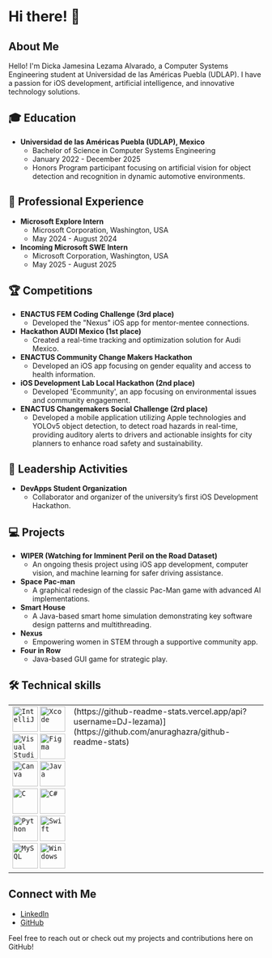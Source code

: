 # Hi there! :wave:

## About Me

Hello! I'm Dicka Jamesina Lezama Alvarado, a Computer Systems Engineering student at Universidad de las Américas Puebla (UDLAP). I have a passion for iOS development, artificial intelligence, and innovative technology solutions.

## :mortar_board: Education

- **Universidad de las Américas Puebla (UDLAP), Mexico**
  - Bachelor of Science in Computer Systems Engineering
  - January 2022 - December 2025
  - Honors Program participant focusing on artificial vision for object detection and recognition in dynamic automotive environments.

## :briefcase: Professional Experience

- **Microsoft Explore Intern**
  - Microsoft Corporation, Washington, USA
  - May 2024 - August 2024
- **Incoming Microsoft SWE Intern**
  - Microsoft Corporation, Washington, USA
  - May 2025 - August 2025

## :trophy: Competitions

- **ENACTUS FEM Coding Challenge (3rd place)**
  - Developed the "Nexus" iOS app for mentor-mentee connections.
- **Hackathon AUDI Mexico (1st place)**
  - Created a real-time tracking and optimization solution for Audi Mexico.
- **ENACTUS Community Change Makers Hackathon**
  - Developed an iOS app focusing on gender equality and access to health information.
- **iOS Development Lab Local Hackathon (2nd place)**
  - Developed 'Ecommunity', an app focusing on environmental issues and community engagement.
- **ENACTUS Changemakers Social Challenge (2rd place)**
  - Developed a mobile application utilizing Apple technologies and YOLOv5 object detection, to detect road hazards in real-time, providing auditory alerts to drivers and actionable insights for city planners to enhance road safety and sustainability.

## :busts_in_silhouette: Leadership Activities

- **DevApps Student Organization**
  - Collaborator and organizer of the university’s first iOS Development Hackathon.

## :computer: Projects

- **WIPER (Watching for Imminent Peril on the Road Dataset)**
  - An ongoing thesis project using iOS app development, computer vision, and machine learning for safer driving assistance.
- **Space Pac-man**
  - A graphical redesign of the classic Pac-Man game with advanced AI implementations.
- **Smart House**
  - A Java-based smart home simulation demonstrating key software design patterns and multithreading.
- **Nexus**
  - Empowering women in STEM through a supportive community app.
- **Four in Row**
  - Java-based GUI game for strategic play.

## :hammer_and_wrench: Technical skills

<div align="center">
  <table>
    <tr>
      <td valign="top">
        <code><img width="50" src="https://user-images.githubusercontent.com/25181517/192108890-200809d1-439c-4e23-90d3-b090cf9a4eea.png" alt="IntelliJ" title="IntelliJ"/></code>
        <code><img width="50" src="https://user-images.githubusercontent.com/25181517/186711578-bf30cb30-40b7-4b45-95a5-bdf837c372e7.png" alt="Xcode" title="Xcode"/></code>
        <code><img width="50" src="https://user-images.githubusercontent.com/25181517/192108891-d86b6220-e232-423a-bf5f-90903e6887c3.png" alt="Visual Studio Code" title="Visual Studio Code"/></code>
        <code><img width="50" src="https://user-images.githubusercontent.com/25181517/189715289-df3ee512-6eca-463f-a0f4-c10d94a06b2f.png" alt="Figma" title="Figma"/></code>
        <code><img width="50" src="https://github.com/marwin1991/profile-technology-icons/assets/136815194/02494c7c-de6a-43a6-9293-6369696842ed" alt="Canva" title="Canva"/></code>
        <code><img width="50" src="https://user-images.githubusercontent.com/25181517/117201156-9a724800-adec-11eb-9a9d-3cd0f67da4bc.png" alt="Java" title="Java"/></code>
        <code><img width="50" src="https://user-images.githubusercontent.com/25181517/192106070-46255bcf-65e6-4c6b-a296-bf8d0d8fb2a7.png" alt="C" title="C"/></code>
        <code><img width="50" src="https://user-images.githubusercontent.com/25181517/121405384-444d7300-c95d-11eb-959f-913020d3bf90.png" alt="C#" title="C#"/></code>
        <code><img width="50" src="https://user-images.githubusercontent.com/25181517/183423507-c056a6f9-1ba8-4312-a350-19bcbc5a8697.png" alt="Python" title="Python"/></code>
        <code><img width="50" src="https://user-images.githubusercontent.com/25181517/121406389-6267a300-c95e-11eb-8d67-f1e22afe8aea.png" alt="Swift" title="Swift"/></code>
        <code><img width="50" src="https://user-images.githubusercontent.com/25181517/183896128-ec99105a-ec1a-4d85-b08b-1aa1620b2046.png" alt="MySQL" title="MySQL"/></code>
        <code><img width="50" src="https://user-images.githubusercontent.com/25181517/186884150-05e9ff6d-340e-4802-9533-2c3f02363ee3.png" alt="Windows" title="Windows"/></code>
      </td>
      <td valign="top">
        (https://github-readme-stats.vercel.app/api?username=DJ-lezama)](https://github.com/anuraghazra/github-readme-stats)
      </td>
    </tr>
  </table>
</div>

## Connect with Me
- [LinkedIn](#)
- [GitHub](#)

Feel free to reach out or check out my projects and contributions here on GitHub!
